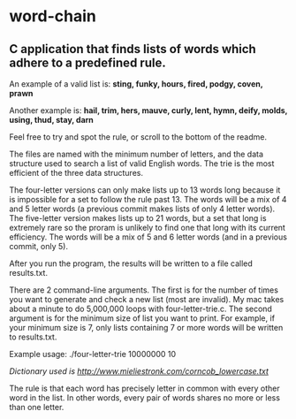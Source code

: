 # word-chain
## C application that finds lists of words which adhere to a predefined rule.

An example of a valid list is: **sting, funky, hours, fired, podgy, coven, prawn** 

Another example is: **hail, trim, hers, mauve, curly, lent, hymn, deify, molds, using, thud, stay, darn**

Feel free to try and spot the rule, or scroll to the bottom of the readme.


The files are named with the minimum number of letters, and the data structure used to search a list of valid English words. The trie is the most efficient of the three data structures.

The four-letter versions can only make lists up to 13 words long because it is impossible for a set to follow the rule past 13. The words will be a mix of 4 and 5 letter words (a previous commit makes lists of only 4 letter words). The five-letter version makes lists up to 21 words, but a set that long is extremely rare so the proram is unlikely to find one that long with its current efficiency. The words will be a mix of 5 and 6 letter words (and in a previous commit, only 5).

After you run the program, the results will be written to a file called results.txt.

There are 2 command-line arguments. The first is for the number of times you want to generate and check a new list (most are invalid). My mac takes about a minute to do 5,000,000 loops with four-letter-trie.c. The second argument is for the minimum size of list you want to print. For example, if your minimum size is 7, only lists containing 7 or more words will be written to results.txt.

Example usage: ./four-letter-trie 10000000 10


*Dictionary used is http://www.mieliestronk.com/corncob_lowercase.txt*




The rule is that each word has precisely letter in common with every other word in the list. In other words, every pair of words shares no more or less than one letter.
